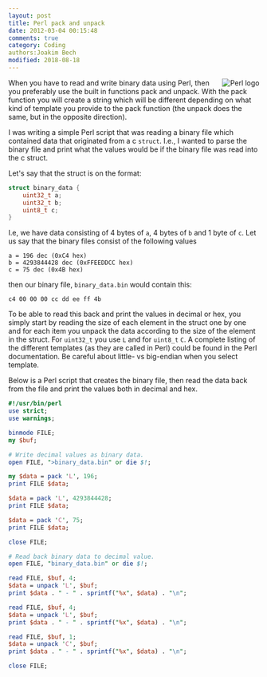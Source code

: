 ```yaml
---
layout: post
title: Perl pack and unpack
date: 2012-03-04 00:15:48
comments: true
category: Coding
authors:Joakim Bech
modified: 2018-08-18
---
```

<img alt="Perl logo" src="{filename}/images/perlpap/logo_perl.jpg" align="right">
When you have to read and write binary data using Perl, then you preferably use
the built in functions pack and unpack. With the pack function you will create
a string which will be different depending on what kind of template you provide
to the pack function (the unpack does the same, but in the opposite direction).

I was writing a simple Perl script that was reading a binary file which
contained data that originated from a c `struct`. I.e., I wanted to parse the
binary file and print what the values would be if the binary file was read into
the c struct.

Let's say that the struct is on the format:

```c
struct binary_data {
    uint32_t a;
    uint32_t b;
    uint8_t c;
}
```

I.e, we have data consisting of 4 bytes of `a`, 4 bytes of `b` and 1 byte of
`c`. Let us say that the binary files consist of the following values
```
a = 196 dec (0xC4 hex)
b = 4293844428 dec (0xFFEEDDCC hex)
c = 75 dec (0x4B hex)
```

then our binary file, `binary_data.bin` would contain this:
```
c4 00 00 00 cc dd ee ff 4b
```

To be able to read this back and print the values in decimal or hex, you simply
start by reading the size of each element in the struct one by one and for each
item you unpack the data according to the size of the element in the struct.
For `uint32_t` you use `L` and for `uint8_t` `C`. A complete listing of the
different templates (as they are called in Perl) could be found in the Perl
documentation. Be careful about little- vs big-endian when you select template.

Below is a Perl script that creates the binary file, then read the data back
from the file and print the values both in decimal and hex.

```perl
#!/usr/bin/perl
use strict;
use warnings;

binmode FILE;
my $buf;

# Write decimal values as binary data.
open FILE, ">binary_data.bin" or die $!;

my $data = pack 'L', 196;
print FILE $data;

$data = pack 'L', 4293844428;
print FILE $data;

$data = pack 'C', 75;
print FILE $data;

close FILE;

# Read back binary data to decimal value.
open FILE, "binary_data.bin" or die $!;

read FILE, $buf, 4;
$data = unpack 'L', $buf;
print $data . " - " . sprintf("%x", $data) . "\n";

read FILE, $buf, 4;
$data = unpack 'L', $buf;
print $data . " - " . sprintf("%x", $data) . "\n";

read FILE, $buf, 1;
$data = unpack 'C', $buf;
print $data . " - " . sprintf("%x", $data) . "\n";

close FILE;
```
